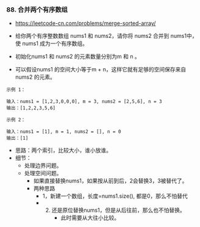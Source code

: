 ### 88. 合并两个有序数组
- https://leetcode-cn.com/problems/merge-sorted-array/
  
- 给你两个有序整数数组 nums1 和 nums2，请你将 nums2 合并到 nums1中，
  使 nums1 成为一个有序数组。
- 初始化nums1 和 nums2 的元素数量分别为m 和 n 。
- 可以假设nums1 的空间大小等于m + n，这样它就有足够的空间保存来自 nums2 的元素。

```
示例 1：

输入：nums1 = [1,2,3,0,0,0], m = 3, nums2 = [2,5,6], n = 3
输出：[1,2,2,3,5,6]
```

```
示例 2：

输入：nums1 = [1], m = 1, nums2 = [], n = 0
输出：[1]
```
- 思路：两个索引，比较大小，谁小放谁。
- 细节：
  - 处理边界问题。
  - 处理空间问题。
    - 如果直接替换nums1，如果按从前到后，2会替换3，3被替代了。
    - 两种思路
      - 1，新建一个数组，长度=nums1.size(), 都是0，那么不怕替代
      - 2. 还是原位替换nums1，但是从后往前，那么也不怕替换。
           - 此时需要从大往小比较。

